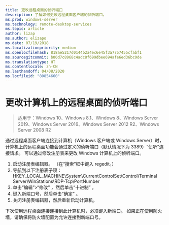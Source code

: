 ```yaml
---
title: 更改远程桌面的侦听端口
description: 了解如何更改远程桌面客户端的侦听端口。
ms.prod: windows-server
ms.technology: remote-desktop-services
ms.topic: article
author: lizap
ms.author: elizapo
ms.date: 07/19/2018
ms.localizationpriority: medium
ms.openlocfilehash: 818ae5217d0144b2a4ec6e45f3a7757455cfabf1
ms.sourcegitcommit: b00d7c8968c4adc8f699dbee694afe6ed36bc9de
ms.translationtype: HT
ms.contentlocale: zh-CN
ms.lasthandoff: 04/08/2020
ms.locfileid: "80854660"
---
```

# <a name="change-the-listening-port-for-remote-desktop-on-your-computer"></a>更改计算机上的远程桌面的侦听端口

>适用于：Windows 10、Windows 8.1、Windows 8、Windows Server 2019、Windows Server 2016、Windows Server 2012 R2、Windows Server 2008 R2

通过远程桌面客户端连接到计算机（Windows 客户端或 Windows Server）时，计算机上的远程桌面功能会通过定义的侦听端口（默认情况下为 3389）“侦听”连接请求。 可以通过修改注册表来更改 Windows 计算机上的侦听端口。

1. 启动注册表编辑器。 （在“搜索”框中键入 regedit。）
2. 导航到以下注册表子项：HKEY_LOCAL_MACHINE\System\CurrentControlSet\Control\Terminal Server\WinStations\RDP-Tcp\PortNumber
3. 单击“编辑”>“修改”  ，然后单击“十进制”  。
4. 键入新端口号，然后单击“确定”  。 
5. 关闭注册表编辑器，然后重新启动计算机。

下次使用远程桌面连接连接到此计算机时，必须键入新端口。 如果正在使用防火墙，请确保将防火墙配置为允许连接到新端口号。
